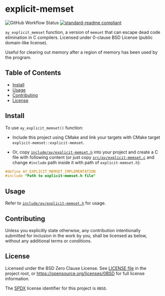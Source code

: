 <!--
SPDX-License-Identifier: 0BSD
-->

# explicit-memset

![GitHub Workflow Status](https://img.shields.io/github/actions/workflow/status/krxecs/explicit-memset/build-test.yml?logo=github&style=flat-square&branch=main)
[![standard-readme compliant](https://img.shields.io/badge/readme%20style-standard-brightgreen.svg?style=flat-square)](https://github.com/RichardLitt/standard-readme)

`ay_explicit_memset` function, a version of `memset` that can escape dead code
elimination in C compilers. Licensed under 0-clause BSD License (public
domain-like license).

Useful for clearing out memory after a region of memory has been used by the
program.

## Table of Contents

- [Install](#install)
- [Usage](#usage)
- [Contributing](#contributing)
- [License](#license)

## Install

To use `ay_explicit_memset()` function:

- Include this project using CMake and link your targets with CMake target
  `explicit-memset::explicit-memset`.

- Or, copy [`include/ay/explicit-memset.h`](include/ay/explicit-memset.h) into
  your project and create a C file with following content (or just copy
  [`src/ay/explicit-memset.c`](src/ay/explicit-memset.c) and change `#include`
  path inside it with path of `explicit-memset.h`):

```c
#define AY_EXPLICIT_MEMSET_IMPLEMENTATION
#include "Path to explicit-memset.h file"
```

## Usage

Refer to [`include/ay/explicit-memset.h`](include/ay/explicit-memset.h) for
usage.

## Contributing

Unless you explicitly state otherwise, any contribution intentionally submitted
for inclusion in the work by you, shall be licensed as below, without any
additional terms or conditions.

## License

Licensed under the BSD Zero Clause License. See [LICENSE file](LICENSE.md) in
the project root, or https://opensource.org/licenses/0BSD for full license
information.

The [SPDX](https://spdx.dev) license identifier for this project is `0BSD`.
